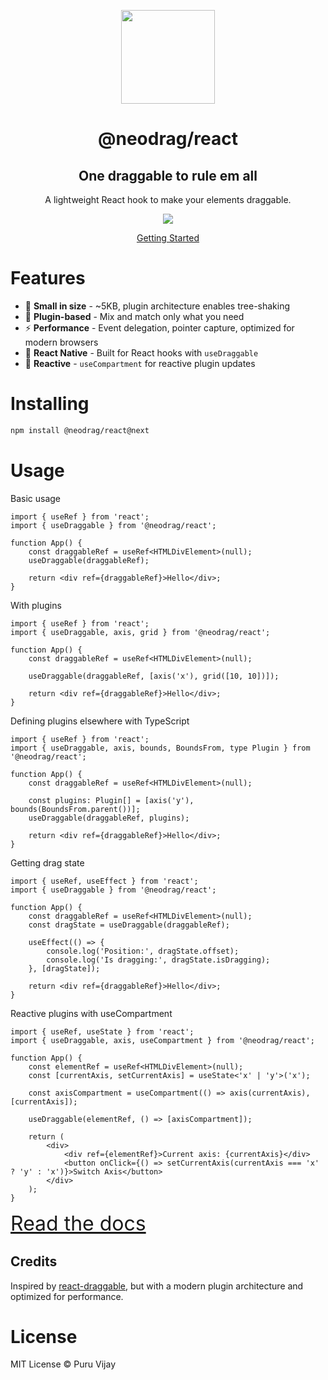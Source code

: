 <p align="center">
<a href="https://www.neodrag.dev"><img src="https://www.neodrag.dev/logo.svg" height="150" /></a>
</p>

<h1 align="center">
@neodrag/react
</h1>

<h2 align="center">
One draggable to rule em all
</h2>

<p align="center">A lightweight React hook to make your elements draggable.</p>

<p align="center">
  <a href="https://www.npmjs.com/package/@neodrag/react"><img src="https://img.shields.io/npm/v/@neodrag/react?color=e63900&label="></a>
<p>

<p align="center"><a href="https://www.neodrag.dev/docs/react">Getting Started</a></p>

# Features

- 🤏 **Small in size** - ~5KB, plugin architecture enables tree-shaking
- 🧩 **Plugin-based** - Mix and match only what you need
- ⚡ **Performance** - Event delegation, pointer capture, optimized for modern browsers
- 🎯 **React Native** - Built for React hooks with `useDraggable`
- 🔄 **Reactive** - `useCompartment` for reactive plugin updates

# Installing

```bash
npm install @neodrag/react@next
```

# Usage

Basic usage

```tsx
import { useRef } from 'react';
import { useDraggable } from '@neodrag/react';

function App() {
	const draggableRef = useRef<HTMLDivElement>(null);
	useDraggable(draggableRef);

	return <div ref={draggableRef}>Hello</div>;
}
```

With plugins

```tsx
import { useRef } from 'react';
import { useDraggable, axis, grid } from '@neodrag/react';

function App() {
	const draggableRef = useRef<HTMLDivElement>(null);

	useDraggable(draggableRef, [axis('x'), grid([10, 10])]);

	return <div ref={draggableRef}>Hello</div>;
}
```

Defining plugins elsewhere with TypeScript

```tsx
import { useRef } from 'react';
import { useDraggable, axis, bounds, BoundsFrom, type Plugin } from '@neodrag/react';

function App() {
	const draggableRef = useRef<HTMLDivElement>(null);

	const plugins: Plugin[] = [axis('y'), bounds(BoundsFrom.parent())];
	useDraggable(draggableRef, plugins);

	return <div ref={draggableRef}>Hello</div>;
}
```

Getting drag state

```tsx
import { useRef, useEffect } from 'react';
import { useDraggable } from '@neodrag/react';

function App() {
	const draggableRef = useRef<HTMLDivElement>(null);
	const dragState = useDraggable(draggableRef);

	useEffect(() => {
		console.log('Position:', dragState.offset);
		console.log('Is dragging:', dragState.isDragging);
	}, [dragState]);

	return <div ref={draggableRef}>Hello</div>;
}
```

Reactive plugins with useCompartment

```tsx
import { useRef, useState } from 'react';
import { useDraggable, axis, useCompartment } from '@neodrag/react';

function App() {
	const elementRef = useRef<HTMLDivElement>(null);
	const [currentAxis, setCurrentAxis] = useState<'x' | 'y'>('x');

	const axisCompartment = useCompartment(() => axis(currentAxis), [currentAxis]);

	useDraggable(elementRef, () => [axisCompartment]);

	return (
		<div>
			<div ref={elementRef}>Current axis: {currentAxis}</div>
			<button onClick={() => setCurrentAxis(currentAxis === 'x' ? 'y' : 'x')}>Switch Axis</button>
		</div>
	);
}
```

<a href="https://www.neodrag.dev/docs/react" style="font-size: 2rem">Read the docs</a>

## Credits

Inspired by [react-draggable](https://github.com/react-grid-layout/react-draggable), but with a modern plugin architecture and optimized for performance.

# License

MIT License © Puru Vijay
